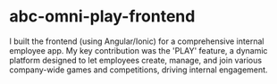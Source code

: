 # abc-omni-play-frontend
I built the frontend (using Angular/Ionic) for a comprehensive internal employee app. My key contribution was the 'PLAY' feature, a dynamic platform designed to let employees create, manage, and join various company-wide games and competitions, driving internal engagement.
